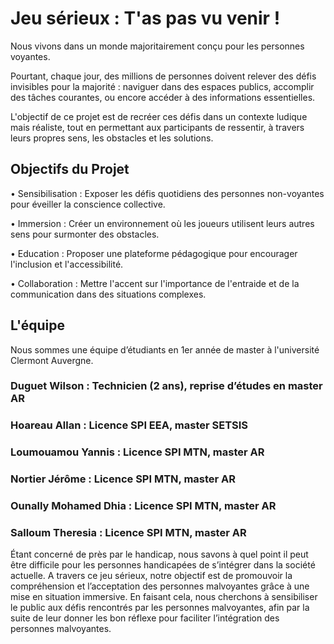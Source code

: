 # Jeu sérieux : T'as pas vu venir !

Nous vivons dans un monde majoritairement conçu pour les personnes voyantes. 

Pourtant, chaque jour, des millions de personnes doivent relever des défis invisibles pour la majorité : 
naviguer dans des espaces publics, accomplir des tâches courantes, ou encore accéder à des
informations essentielles.

L'objectif de ce projet est de recréer ces défis dans un contexte ludique mais réaliste, tout
en permettant aux participants de ressentir, à travers leurs propres sens, les obstacles et les
solutions.

## Objectifs du Projet

• Sensibilisation : Exposer les défis quotidiens des personnes non-voyantes pour éveiller
la conscience collective.

• Immersion : Créer un environnement où les joueurs utilisent leurs autres sens pour
surmonter des obstacles.

• Education : Proposer une plateforme pédagogique pour encourager l'inclusion et l'accessibilité.

• Collaboration : Mettre l'accent sur l'importance de l'entraide et de la communication
dans des situations complexes.

## L'équipe

Nous sommes une équipe d’étudiants en 1er année de master à l'université Clermont Auvergne.
### Duguet Wilson :	Technicien (2 ans), reprise d’études en master AR
### Hoareau Allan :	Licence SPI EEA, master SETSIS 
### Loumouamou Yannis :	Licence SPI MTN, master AR
### Nortier Jérôme : Licence SPI MTN, master AR
### Ounally Mohamed Dhia : Licence SPI MTN, master AR
### Salloum Theresia : Licence SPI MTN, master AR

Étant concerné de près par le handicap, nous savons à quel point il peut être difficile pour les personnes handicapées de s’intégrer dans la société actuelle.
A travers ce jeu sérieux, notre objectif est de promouvoir la compréhension et l’acceptation des personnes malvoyantes grâce à une mise en situation immersive. En faisant cela, nous cherchons à sensibiliser le public aux défis rencontrés par les personnes malvoyantes, afin par la suite de leur donner les bon réflexe pour faciliter l’intégration des personnes malvoyantes.
